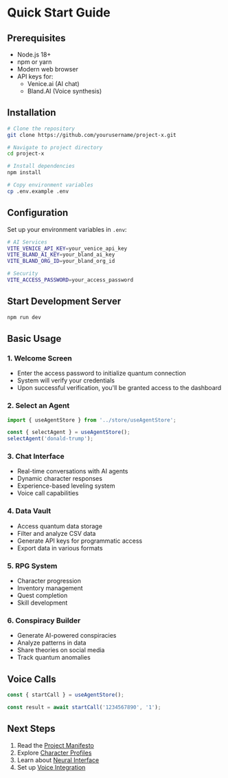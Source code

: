 # Quick Start Guide

## Prerequisites
- Node.js 18+
- npm or yarn
- Modern web browser
- API keys for:
  - Venice.ai (AI chat)
  - Bland.AI (Voice synthesis)

## Installation

```bash
# Clone the repository
git clone https://github.com/yourusername/project-x.git

# Navigate to project directory
cd project-x

# Install dependencies
npm install

# Copy environment variables
cp .env.example .env
```

## Configuration

Set up your environment variables in `.env`:

```bash
# AI Services
VITE_VENICE_API_KEY=your_venice_api_key
VITE_BLAND_AI_KEY=your_bland_ai_key
VITE_BLAND_ORG_ID=your_bland_org_id

# Security
VITE_ACCESS_PASSWORD=your_access_password
```

## Start Development Server

```bash
npm run dev
```

## Basic Usage

### 1. Welcome Screen
- Enter the access password to initialize quantum connection
- System will verify your credentials
- Upon successful verification, you'll be granted access to the dashboard
### 2. Select an Agent

```typescript
import { useAgentStore } from '../store/useAgentStore';

const { selectAgent } = useAgentStore();
selectAgent('donald-trump');
```

### 3. Chat Interface
- Real-time conversations with AI agents
- Dynamic character responses
- Experience-based leveling system
- Voice call capabilities

### 4. Data Vault
- Access quantum data storage
- Filter and analyze CSV data
- Generate API keys for programmatic access
- Export data in various formats

### 5. RPG System
- Character progression
- Inventory management
- Quest completion
- Skill development

### 6. Conspiracy Builder
- Generate AI-powered conspiracies
- Analyze patterns in data
- Share theories on social media
- Track quantum anomalies

## Voice Calls

```typescript
const { startCall } = useAgentStore();

const result = await startCall('1234567890', '1');
```

## Next Steps

1. Read the [Project Manifesto](../guide/manifesto.md)
2. Explore [Character Profiles](../characters/index.md)
3. Learn about [Neural Interface](../guide/neural-network.md)
4. Set up [Voice Integration](../modules/bland-ai.md)